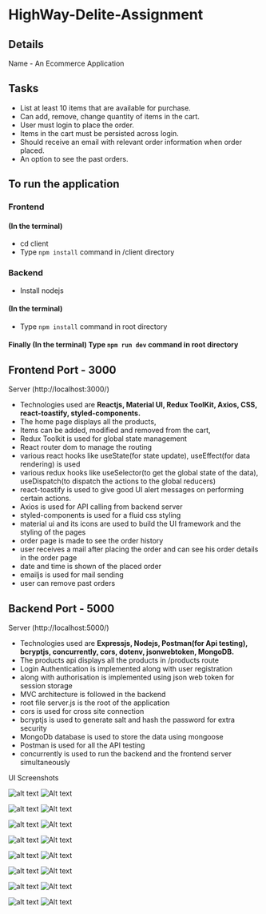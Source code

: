 # HighWay-Delite-Assignment

## Details

Name - An Ecommerce Application

## Tasks

- List at least 10 items that are available for purchase.
- Can add, remove, change quantity of items in the cart.
- User must login to place the order.
- Items in the cart must be persisted across login.
- Should receive an email with relevant order information when order placed.
- An option to see the past orders.

## To run the application

### Frontend

#### (In the terminal)
- cd client
- Type `npm install` command in /client directory

### Backend

- Install nodejs

#### (In the terminal)
- Type `npm install` command in root directory

#### Finally (In the terminal) Type `npm run dev` command in root directory

## Frontend Port - 3000

Server (http://localhost:3000/)

- Technologies used are <b>Reactjs, Material UI, Redux ToolKit, Axios, CSS, react-toastify, styled-components.</b>
- The home page displays all the products,
- Items can be added, modified and removed from the cart,
- Redux Toolkit is used for global state management
- React router dom to manage the routing
- various react hooks like useState(for state update), useEffect(for data rendering) is used
- various redux hooks like useSelector(to get the global state of the data), useDispatch(to dispatch the actions to the global reducers)
- react-toastify is used to give good UI alert messages on performing certain actions.
- Axios is used for API calling from backend server
- styled-components is used for a fluid css styling
- material ui and its icons are used to build the UI framework and the styling of the pages
- order page is made to see the order history
- user receives a mail after placing the order and can see his order details in the order page
- date and time is shown of the placed order
- emailjs is used for mail sending
- user can remove past orders

## Backend Port - 5000

Server (http://localhost:5000/)

- Technologies used are <b>Expressjs, Nodejs, Postman(for Api testing), bcryptjs, concurrently, cors, dotenv, jsonwebtoken, MongoDB.</b>
- The products api displays all the products in /products route
- Login Authentication is implemented along with user registration
- along with authorisation is implemented using json web token for session storage
- MVC architecture is followed in the backend
- root file server.js is the root of the application
- cors is used for cross site connection
- bcryptjs is used to generate salt and hash the password for extra security
- MongoDb database is used to store the data using mongoose
- Postman is used for all the API testing
- concurrently is used to run the backend and the frontend server simultaneously

UI Screenshots

![alt text](screenshots/home_page.jpg)
<img src="/screenshots/home_page.jpg" alt="Alt text" title="Optional title">

![alt text](screenshots/cart_page.jpg)
<img src="/screenshots/cart_page.jpg" alt="Alt text" title="Optional title">

![alt text](screenshots/checkout_page.jpg)
<img src="/screenshots/checkout_page.jpg" alt="Alt text" title="Optional title">

![alt text](screenshots/order_history_page.jpg)
<img src="/screenshots/order_history_page.jpg" alt="Alt text" title="Optional title">

![alt text](screenshots/past_orders.jpg)
<img src="/screenshots/past_orders.jpg" alt="Alt text" title="Optional title">

![alt text](screenshots/email_info.jpg)
<img src="/screenshots/email_info.jpg" alt="Alt text" title="Optional title">

![alt text](screenshots/register_page.jpg)
<img src="/screenshots/register_page.jpg" alt="Alt text" title="Optional title">

![alt text](screenshots/login_page.jpg)
<img src="/screenshots/login_page.jpg" alt="Alt text" title="Optional title">
